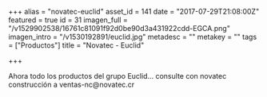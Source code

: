 +++
alias = "novatec-euclid"
asset_id = 141
date = "2017-07-29T21:08:00Z"
featured = true
id = 31
imagen_full = "/v1529902538/16761c81091f92d0be90d3a431922cdd-EGCA.png"
imagen_intro = "/v1530192891/euclid.jpg"
metadesc = ""
metakey = ""
tags = ["Productos"]
title = "Novatec - Euclid"

+++
<p>Ahora todo los productos del grupo Euclid... consulte con novatec construcción a ventas-nc@novatec.cr</p>